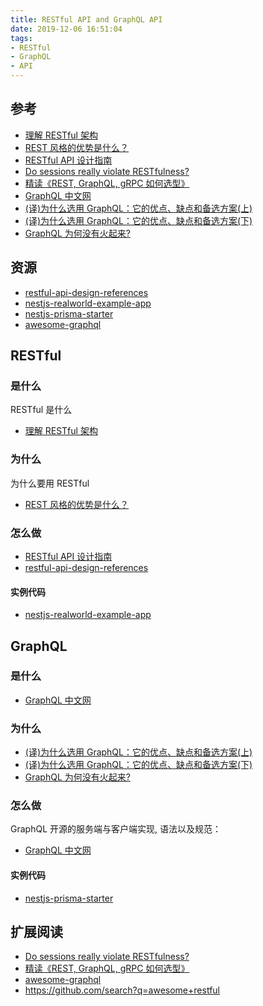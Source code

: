 ```yaml
---
title: RESTful API and GraphQL API
date: 2019-12-06 16:51:04
tags:
- RESTful
- GraphQL
- API
---
```


[理解 RESTful 架构]: http://www.ruanyifeng.com/blog/2011/09/restful.html
[REST 风格的优势是什么？]: https://www.zhihu.com/question/33959971/answer/57593571
[RESTful API 设计指南]: http://www.ruanyifeng.com/blog/2014/05/restful_api.html
[restful-api-design-references]: https://github.com/aisuhua/restful-api-design-references
[nestjs-realworld-example-app]: https://github.com/lujakob/nestjs-realworld-example-app
[Do sessions really violate RESTfulness?]: https://stackoverflow.com/questions/6068113/do-sessions-really-violate-restfulness
[精读《REST, GraphQL, gRPC 如何选型》]: https://zhuanlan.zhihu.com/p/44140864
[GraphQL 中文网]: https://graphql.cn/
[GraphQL 中文网: code]: https://graphql.cn/code/
[(译)为什么选用 GraphQL：它的优点、缺点和备选方案(上)]: https://zhuanlan.zhihu.com/p/39293150
[(译)为什么选用 GraphQL：它的优点、缺点和备选方案(下)]: https://zhuanlan.zhihu.com/p/39378504
[GraphQL 为何没有火起来?]: https://www.zhihu.com/question/38596306/answer/257614180
[nestjs-prisma-starter]: https://github.com/fivethree-team/nestjs-prisma-starter
[awesome-graphql]: https://github.com/chentsulin/awesome-graphql

## 参考
- [理解 RESTful 架构][]
- [REST 风格的优势是什么？][]
- [RESTful API 设计指南][]
- [Do sessions really violate RESTfulness?][]
- [精读《REST, GraphQL, gRPC 如何选型》][]
- [GraphQL 中文网][]
- [(译)为什么选用 GraphQL：它的优点、缺点和备选方案(上)][]
- [(译)为什么选用 GraphQL：它的优点、缺点和备选方案(下)][]
- [GraphQL 为何没有火起来?][]

## 资源
- [restful-api-design-references][]
- [nestjs-realworld-example-app][]
- [nestjs-prisma-starter][]
- [awesome-graphql][]

## RESTful

### 是什么
RESTful 是什么

- [理解 RESTful 架构][]

### 为什么
为什么要用 RESTful

- [REST 风格的优势是什么？][]

### 怎么做
- [RESTful API 设计指南][]
- [restful-api-design-references][]

#### 实例代码
- [nestjs-realworld-example-app][]

## GraphQL

### 是什么
- [GraphQL 中文网][]

### 为什么
- [(译)为什么选用 GraphQL：它的优点、缺点和备选方案(上)][]
- [(译)为什么选用 GraphQL：它的优点、缺点和备选方案(下)][]
- [GraphQL 为何没有火起来?][]

### 怎么做
GraphQL 开源的服务端与客户端实现, 语法以及规范：
- [GraphQL 中文网][]

#### 实例代码
- [nestjs-prisma-starter][]

## 扩展阅读
- [Do sessions really violate RESTfulness?][]
- [精读《REST, GraphQL, gRPC 如何选型》][]
- [awesome-graphql][]
- https://github.com/search?q=awesome+restful
